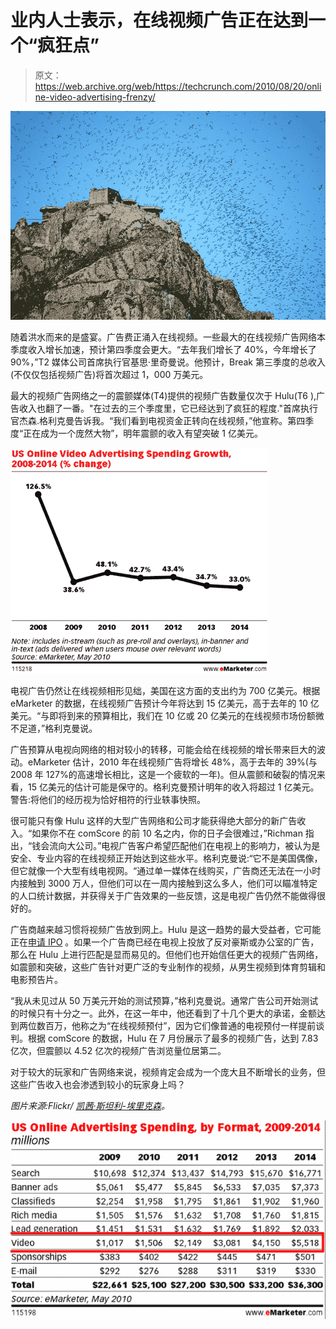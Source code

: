 # 业内人士表示，在线视频广告正在达到一个“疯狂点”

> 原文：<https://web.archive.org/web/https://techcrunch.com/2010/08/20/online-video-advertising-frenzy/>

![](img/049a7d92c0946bb6d5e052f675265d05.png)

随着洪水而来的是盛宴。广告费正涌入在线视频。一些最大的在线视频广告网络本季度收入增长加速，预计第四季度会更大。“去年我们增长了 40%，今年增长了 90%，”T2 媒体公司首席执行官基思·里奇曼说。他预计，Break 第三季度的总收入(不仅仅包括视频广告)将首次超过 1，000 万美元。

最大的视频广告网络之一的震颤媒体(T4)提供的视频广告数量仅次于 Hulu(T6 ),广告收入也翻了一番。"在过去的三个季度里，它已经达到了疯狂的程度."首席执行官杰森.格利克曼告诉我。“我们看到电视资金正转向在线视频，”他宣称。第四季度“正在成为一个庞然大物”，明年震颤的收入有望突破 1 亿美元。

![](img/1ebf35903a51a9830a8e74b134ed2fd3.png)

电视广告仍然让在线视频相形见绌，美国在这方面的支出约为 700 亿美元。根据 eMarketer 的数据，在线视频广告预计今年将达到 15 亿美元，高于去年的 10 亿美元。“与即将到来的预算相比，我们在 10 亿或 20 亿美元的在线视频市场份额微不足道，”格利克曼说。

广告预算从电视向网络的相对较小的转移，可能会给在线视频的增长带来巨大的波动。eMarketer 估计，2010 年在线视频广告将增长 48%，高于去年的 39%(与 2008 年 127%的高速增长相比，这是一个疲软的一年)。但从震颤和破裂的情况来看，15 亿美元的估计可能是保守的。格利克曼预计明年的收入将超过 1 亿美元。警告:将他们的经历视为恰好相符的行业轶事快照。

很可能只有像 Hulu 这样的大型广告网络和公司才能获得绝大部分的新广告收入。“如果你不在 comScore 的前 10 名之内，你的日子会很难过，”Richman 指出，“钱会流向大公司。”电视广告客户希望匹配他们在电视上的影响力，被认为是安全、专业内容的在线视频正开始达到这些水平。格利克曼说:“它不是美国偶像，但它就像一个大型有线电视网。“通过单一媒体在线购买，广告商还无法在一小时内接触到 3000 万人，但他们可以在一周内接触到这么多人，他们可以瞄准特定的人口统计数据，并获得关于广告效果的一些反馈，这是电视广告仍然不能做得很好的。

广告商越来越习惯将视频广告放到网上。Hulu 是这一趋势的最大受益者，它可能正在[申请 IPO](https://web.archive.org/web/20230325151751/https://techcrunch.com/2010/08/16/hulu-not-ready-public/) 。如果一个广告商已经在电视上投放了反对豪斯或办公室的广告，那么在 Hulu 上进行匹配是显而易见的。但他们也开始信任更大的视频广告网络，如震颤和突破，这些广告针对更广泛的专业制作的视频，从男生视频到体育剪辑和电影预告片。

“我从未见过从 50 万美元开始的测试预算，”格利克曼说。通常广告公司开始测试的时候只有十分之一。此外，在这一年中，他还看到了十几个更大的承诺，金额达到两位数百万，他称之为“在线视频预付”，因为它们像普通的电视预付一样提前谈判。根据 comScore 的数据，Hulu 在 7 月份展示了最多的视频广告，达到 7.83 亿次，但震颤以 4.52 亿次的视频广告浏览量位居第二。

对于较大的玩家和广告网络来说，视频肯定会成为一个庞大且不断增长的业务，但这些广告收入也会渗透到较小的玩家身上吗？

*图片来源:Flickr/ [凯茜·斯坦利-埃里克森](https://web.archive.org/web/20230325151751/http://www.flickr.com/photos/madcitycat/3585726415/)。*

![](img/a829a497011336bceb98d28cb938e23e.png)